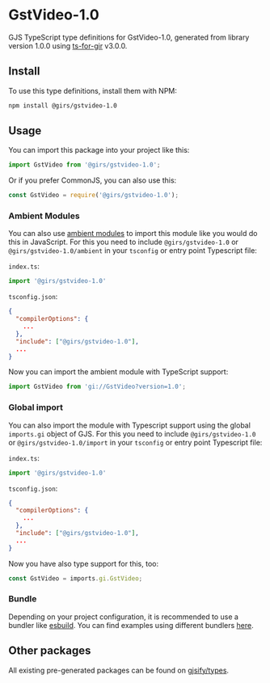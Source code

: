 
# GstVideo-1.0

GJS TypeScript type definitions for GstVideo-1.0, generated from library version 1.0.0 using [ts-for-gir](https://github.com/gjsify/ts-for-gir) v3.0.0.


## Install

To use this type definitions, install them with NPM:
```bash
npm install @girs/gstvideo-1.0
```

## Usage

You can import this package into your project like this:
```ts
import GstVideo from '@girs/gstvideo-1.0';
```

Or if you prefer CommonJS, you can also use this:
```ts
const GstVideo = require('@girs/gstvideo-1.0');
```

### Ambient Modules

You can also use [ambient modules](https://github.com/gjsify/ts-for-gir/tree/main/packages/cli#ambient-modules) to import this module like you would do this in JavaScript.
For this you need to include `@girs/gstvideo-1.0` or `@girs/gstvideo-1.0/ambient` in your `tsconfig` or entry point Typescript file:

`index.ts`:
```ts
import '@girs/gstvideo-1.0'
```

`tsconfig.json`:
```json
{
  "compilerOptions": {
    ...
  },
  "include": ["@girs/gstvideo-1.0"],
  ...
}
```

Now you can import the ambient module with TypeScript support: 

```ts
import GstVideo from 'gi://GstVideo?version=1.0';
```

### Global import

You can also import the module with Typescript support using the global `imports.gi` object of GJS.
For this you need to include `@girs/gstvideo-1.0` or `@girs/gstvideo-1.0/import` in your `tsconfig` or entry point Typescript file:

`index.ts`:
```ts
import '@girs/gstvideo-1.0'
```

`tsconfig.json`:
```json
{
  "compilerOptions": {
    ...
  },
  "include": ["@girs/gstvideo-1.0"],
  ...
}
```

Now you have also type support for this, too:

```ts
const GstVideo = imports.gi.GstVideo;
```

### Bundle

Depending on your project configuration, it is recommended to use a bundler like [esbuild](https://esbuild.github.io/). You can find examples using different bundlers [here](https://github.com/gjsify/ts-for-gir/tree/main/examples).

## Other packages

All existing pre-generated packages can be found on [gjsify/types](https://github.com/gjsify/types).

